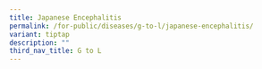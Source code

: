 ```yaml
---
title: Japanese Encephalitis
permalink: /for-public/diseases/g-to-l/japanese-encephalitis/
variant: tiptap
description: ""
third_nav_title: G to L
---
```

